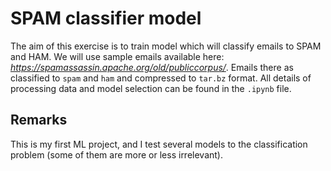 # SPAM classifier model
The aim of this exercise is to train model which will classify emails to SPAM and HAM. We will use sample emails available here: *https://spamassassin.apache.org/old/publiccorpus/*. Emails there as classified to `spam` and `ham` and compressed to `tar.bz` format.
All details of processing data and model selection can be found in the `.ipynb` file. 
## Remarks
This is my first ML project, and I test several models to the classification problem (some of them are more or less irrelevant).
